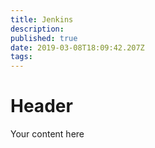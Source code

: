 ```yaml
---
title: Jenkins
description: 
published: true
date: 2019-03-08T18:09:42.207Z
tags: 
---
```


# Header

Your content here